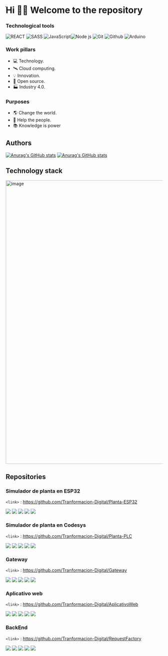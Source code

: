 # ֺHi 👋🏼 Welcome to the repository

### Technological tools

![REACT](https://img.shields.io/badge/React-182043?style=for-the-badge&logo=react&logoColor=5dd3f3) ![SASS](https://img.shields.io/badge/SASS-bf6191?style=for-the-badge&logo=sass&logoColor=white) ![JavaScript](https://img.shields.io/badge/JavaScript-323330?style=for-the-badge&logo=javascript&logoColor=F7DF1E)![Node js](https://img.shields.io/badge/Node.js-339933?style=for-the-badge&logo=nodedotjs&logoColor=white) ![Git](https://img.shields.io/badge/Git-F05032?style=for-the-badge&logo=git&logoColor=white) ![Github](https://img.shields.io/badge/GitHub-100000?style=for-the-badge&logo=github&logoColor=white) ![Arduino](https://img.shields.io/badge/Arduino-00707d?style=for-the-badge&logo=arduino&logoColor=white)

### Work pillars
- 💻 Technology.
- 🛰 Cloud computing.
- 💡 Innovation.
- 📖 Open source.
- 🏭 Industry 4.0.

### Purposes
- 🌎 Change the world.
- 🛟 Help the people.
- 📚 Knowledge is power

## Authors

[![Anurag's GitHub stats](https://github-readme-stats.vercel.app/api?username=KrlozMedina&theme=dark)](https://github.com/anuraghazra/github-readme-stats)
[![Anurag's GitHub stats](https://github-readme-stats.vercel.app/api?username=jpsalamancao&theme=dark)](https://github.com/anuraghazra/github-readme-stats)

## Technology stack

<img width="908" alt="image" src="https://user-images.githubusercontent.com/78941509/199633502-196aeadf-39fb-4125-b8f1-be486f063641.png">

## Repositories

### Simulador de planta en ESP32

`<link>` : <https://github.com/Tranformacion-Digital/Planta-ESP32>

![](https://img.shields.io/github/stars/Tranformacion-Digital/Planta-ESP32) ![](https://img.shields.io/github/forks/Tranformacion-Digital/Planta-ESP32) ![](https://img.shields.io/github/tag/Tranformacion-Digital/Planta-ESP32) ![](https://img.shields.io/github/release/Tranformacion-Digital/Planta-ESP32) ![](https://img.shields.io/github/issues/Tranformacion-Digital/Planta-ESP32)

### Simulador de planta en Codesys

`<link>` : <https://github.com/Tranformacion-Digital/Planta-PLC>

![](https://img.shields.io/github/stars/Tranformacion-Digital/Planta-PLC) ![](https://img.shields.io/github/forks/Tranformacion-Digital/Planta-PLC) ![](https://img.shields.io/github/tag/Tranformacion-Digital/Planta-PLC) ![](https://img.shields.io/github/release/Tranformacion-Digital/Planta-PLC) ![](https://img.shields.io/github/issues/Tranformacion-Digital/Planta-PLC)

### Gateway

`<link>` : <https://github.com/Tranformacion-Digital/Gateway>

![](https://img.shields.io/github/stars/Tranformacion-Digital/Gateway) ![](https://img.shields.io/github/forks/Tranformacion-Digital/Gateway) ![](https://img.shields.io/github/tag/Tranformacion-Digital/Gateway) ![](https://img.shields.io/github/release/Tranformacion-Digital/Gateway) ![](https://img.shields.io/github/issues/Tranformacion-Digital/Gateway)

### Aplicativo web

`<link>` : <https://github.com/Tranformacion-Digital/AplicativoWeb>

![](https://img.shields.io/github/stars/Tranformacion-Digital/AplicativoWeb) ![](https://img.shields.io/github/forks/Tranformacion-Digital/AplicativoWeb) ![](https://img.shields.io/github/tag/Tranformacion-Digital/AplicativoWeb) ![](https://img.shields.io/github/release/Tranformacion-Digital/AplicativoWeb) ![](https://img.shields.io/github/issues/Tranformacion-Digital/AplicativoWeb)

### BackEnd

`<link>` : <https://github.com/Tranformacion-Digital/RequestFactory>

![](https://img.shields.io/github/stars/Tranformacion-Digital/RequestFactory) ![](https://img.shields.io/github/forks/Tranformacion-Digital/RequestFactory) ![](https://img.shields.io/github/tag/Tranformacion-Digital/RequestFactory) ![](https://img.shields.io/github/release/Tranformacion-Digital/RequestFactory) ![](https://img.shields.io/github/issues/Tranformacion-Digital/RequestFactory)